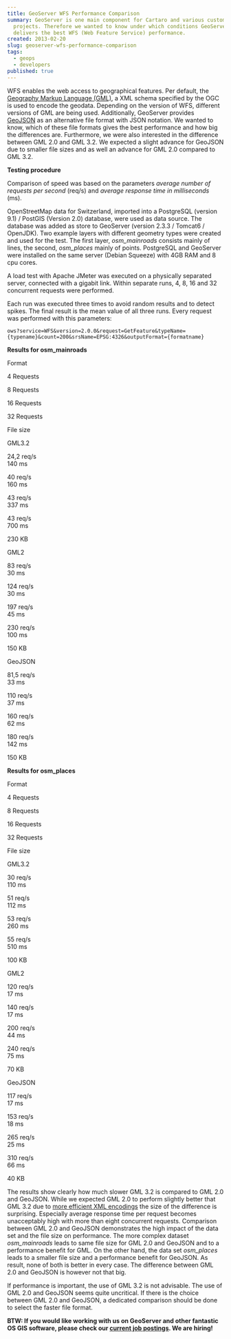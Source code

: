```yaml
---
title: GeoServer WFS Performance Comparison
summary: GeoServer is one main component for Cartaro and various customer
  projects. Therefore we wanted to know under which conditions GeoServer
  delivers the best WFS (Web Feature Service) performance.
created: 2013-02-20
slug: geoserver-wfs-performance-comparison
tags:
  - geops
  - developers
published: true
---
```

WFS enables the web access to geographical features. Per default, the [Geography Markup Language (GML)](http://www.opengeospatial.org/standards/gml), a XML schema specified by the OGC is used to encode the geodata. Depending on the version of WFS, different versions of GML are being used. Additionally, GeoServer provides [GeoJSON](http://www.geojson.org) as an alternative file format with JSON notation. We wanted to know, which of these file formats gives the best performance and how big the differences are. Furthermore, we were also interested in the difference between GML 2.0 and GML 3.2. We expected a slight advance for GeoJSON due to smaller file sizes and as well an advance for GML 2.0 compared to GML 3.2.

**Testing procedure**

Comparison of speed was based on the parameters *average number of requests per second* (req/s) and *average response time in milliseconds* (ms).

OpenStreetMap data for Switzerland, imported into a PostgreSQL (version 9.1) / PostGIS (Version 2.0) database, were used as data source. The database was added as store to GeoServer (version 2.3.3 / Tomcat6 / OpenJDK). Two example layers with different geometry types were created and used for the test. The first layer, *osm_mainroads* consists mainly of lines, the second, *osm_places* mainly of points. PostgreSQL and GeoServer were installed on the same server (Debian Squeeze) with 4GB RAM and 8 cpu cores.

A load test with Apache JMeter was executed on a physically separated server, connected with a gigabit link. Within separate runs, 4, 8, 16 and 32 concurrent requests were performed.

Each run was executed three times to avoid random results and to detect spikes. The final result is the mean value of all three runs. Every request was performed with this parameters:

```
ows?service=WFS&version=2.0.0&request=GetFeature&typeName={typename}&count=200&srsName=EPSG:4326&outputFormat={formatname}
```

**Results for osm_mainroads**

Format

4 Requests

8 Requests

16 Requests

32 Requests

File size

GML3.2

24,2 req/s\
140 ms

40 req/s\
160 ms

43 req/s\
337 ms

43 req/s\
700 ms

230 KB

GML2

83 req/s\
30 ms

124 req/s\
30 ms

197 req/s\
45 ms

230 req/s\
100 ms

150 KB

GeoJSON

81,5 req/s\
33 ms

110 req/s\
37 ms

160 req/s\
62 ms

180 req/s\
142 ms

150 KB

**Results for osm_places**

Format

4 Requests

8 Requests

16 Requests

32 Requests

File size

GML3.2

30 req/s\
110 ms

51 req/s\
112 ms

53 req/s\
260 ms

55 req/s\
510 ms

100 KB

GML2

120 req/s\
17 ms

140 req/s\
17 ms

200 req/s\
44 ms

240 req/s\
75 ms

70 KB

GeoJSON

117 req/s\
17 ms

153 req/s\
18 ms

265 req/s\
25 ms

310 req/s\
66 ms

40 KB

The results show clearly how much slower GML 3.2 is compared to GML 2.0 and GeoJSON. While we expected GML 2.0 to perform slightly better that GML 3.2 due to [more efficient XML encodings](http://osgeo-org.1560.n6.nabble.com/WFS-1-0-WFS-1-1-and-WFS-2-0-performance-issue-td5034498.html) the size of the difference is surprising. Especially average response time per request becomes unacceptably high with more than eight concurrent requests. Comparison between GML 2.0 and GeoJSON demonstrates the high impact of the data set and the file size on performance. The more complex dataset  *osm_mainroads* leads to same file size for GML 2.0 and GeoJSON and to a performance benefit for GML. On the other hand, the data set *osm_places* leads to a smaller file size and a performance benefit for GeoJSON. As result, none of both is better in every case. The difference between GML 2.0 and GeoJSON is however not that big.

If performance is important, the use of GML 3.2 is not advisable. The use of GML 2.0 and GeoJSON seems quite uncritical. If there is the choice between GML 2.0 and GeoJSON, a dedicated comparison should be done to select the faster file format.

**BTW: If you would like working with us on GeoServer and other fantastic OS GIS software, please check our [current job postings](https://www.geops.de/jobs). We are hiring!**